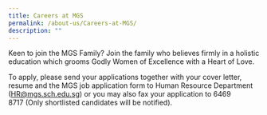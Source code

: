 ```yaml
---
title: Careers at MGS
permalink: /about-us/Careers-at-MGS/
description: ""
---
```


Keen to join the MGS Family? Join the family who believes firmly in a holistic education which grooms Godly Women of Excellence with a Heart of Love.

  

To apply, please send your applications together with your cover letter, resume and the MGS job application form to Human Resource Department ([HR@mgs.sch.edu.sg](mailto:HR@mgs.sch.edu.sg)) or you may also fax your application to 6469 8717 (Only shortlisted candidates will be notified).


